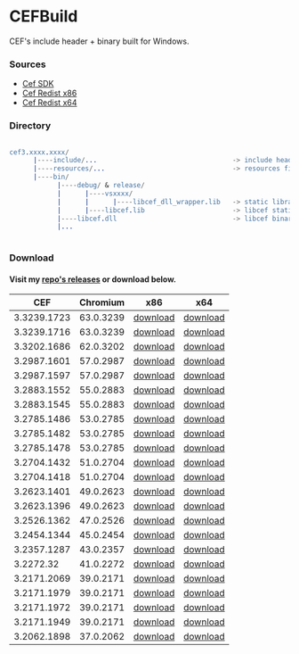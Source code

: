 # CEFBuild
CEF's include header + binary built for Windows.

### Sources

- [Cef SDK](https://www.nuget.org/packages/cef.sdk)
- [Cef Redist x86](https://www.nuget.org/packages/cef.redist.x64)
- [Cef Redist x64](https://www.nuget.org/packages/cef.redist.x86)

### Directory

```erlang

cef3.xxxx.xxxx/
      |----include/...                                  -> include header files
      |----resources/...                                -> resources files
      |----bin/
            |----debug/ & release/
            |      |----vsxxxx/
            |      |      |----libcef_dll_wrapper.lib   -> static library for C++
            |      |----libcef.lib                      -> libcef static library
            |----libcef.dll                             -> libcef binary
            |...
            
```

### Download

#### Visit my [repo's releases](https://github.com/wy3/cefbuild/releases) or download below.

| CEF | Chromium | x86 | x64 |
|-|-|-|-|
|3.3239.1723|63.0.3239|[download](https://github.com/wy3/cefbuild/releases/download/cef3.3239.1723/cef3.3239.1723_x86.7z)|[download](https://github.com/wy3/cefbuild/releases/download/cef3.3239.1723/cef3.3239.1723_x64.7z)|
|3.3239.1716|63.0.3239|[download](https://github.com/wy3/cefbuild/releases/download/cef3.3239.1716/cef3.3239.1716_x86.7z)|[download](https://github.com/wy3/cefbuild/releases/download/cef3.3239.1716/cef3.3239.1716_x64.7z)|
|3.3202.1686|62.0.3202|[download](https://github.com/wy3/cefbuild/releases/download/cef3.3202.1686/cef3.3202.1686_x86.7z)|[download](https://github.com/wy3/cefbuild/releases/download/cef3.3202.1686/cef3.3202.1686_x64.7z)|
|3.2987.1601|57.0.2987|[download](https://github.com/wy3/cefbuild/releases/download/cef3.2987.1601/cef3.2987.1601_x86.7z)|[download](https://github.com/wy3/cefbuild/releases/download/cef3.2987.1601/cef3.2987.1601_x64.7z)|
|3.2987.1597|57.0.2987|[download](https://github.com/wy3/cefbuild/releases/download/cef3.2987.1597/cef3.2987.1597_x86.7z)|[download](https://github.com/wy3/cefbuild/releases/download/cef3.2987.1597/cef3.2987.1597_x64.7z)|
|3.2883.1552|55.0.2883|[download](https://github.com/wy3/cefbuild/releases/download/cef3.2883.1552/cef3.2883.1552_x86.7z)|[download](https://github.com/wy3/cefbuild/releases/download/cef3.2883.1552/cef3.2883.1552_x64.7z)|
|3.2883.1545|55.0.2883|[download](https://github.com/wy3/cefbuild/releases/download/cef3.2883.1545/cef3.2883.1545_x86.7z)|[download](https://github.com/wy3/cefbuild/releases/download/cef3.2883.1545/cef3.2883.1545_x64.7z)|
|3.2785.1486|53.0.2785|[download](https://github.com/wy3/cefbuild/releases/download/cef3.2785.1486/cef3.2785.1486_x86.7z)|[download](https://github.com/wy3/cefbuild/releases/download/cef3.2785.1486/cef3.2785.1486_x64.7z)|
|3.2785.1482|53.0.2785|[download](https://github.com/wy3/cefbuild/releases/download/cef3.2785.1482/cef3.2785.1482_x86.7z)|[download](https://github.com/wy3/cefbuild/releases/download/cef3.2785.1482/cef3.2785.1482_x64.7z)|
|3.2785.1478|53.0.2785|[download](https://github.com/wy3/cefbuild/releases/download/cef3.2785.1478/cef3.2785.1478_x86.7z)|[download](https://github.com/wy3/cefbuild/releases/download/cef3.2785.1478/cef3.2785.1478_x64.7z)|
|3.2704.1432|51.0.2704|[download](https://github.com/wy3/cefbuild/releases/download/cef3.2704.1432/cef3.2704.1432_x86.7z)|[download](https://github.com/wy3/cefbuild/releases/download/cef3.2704.1432/cef3.2704.1432_x64.7z)|
|3.2704.1418|51.0.2704|[download](https://github.com/wy3/cefbuild/releases/download/cef3.2704.1418/cef3.2704.1418_x86.7z)|[download](https://github.com/wy3/cefbuild/releases/download/cef3.2704.1418/cef3.2704.1418_x64.7z)|
|3.2623.1401|49.0.2623|[download](https://github.com/wy3/cefbuild/releases/download/cef3.2623.1401/cef3.2623.1401_x86.7z)|[download](https://github.com/wy3/cefbuild/releases/download/cef3.2623.1401/cef3.2623.1401_x64.7z)|
|3.2623.1396|49.0.2623|[download](https://github.com/wy3/cefbuild/releases/download/cef3.2623.1396/cef3.2623.1396_x86.7z)|[download](https://github.com/wy3/cefbuild/releases/download/cef3.2623.1396/cef3.2623.1396_x64.7z)|
|3.2526.1362|47.0.2526|[download](https://github.com/wy3/cefbuild/releases/download/cef3.2526.1362/cef3.2526.1362_x86.7z)|[download](https://github.com/wy3/cefbuild/releases/download/cef3.2526.1362/cef3.2526.1362_x64.7z)|
|3.2454.1344|45.0.2454|[download](https://github.com/wy3/cefbuild/releases/download/cef3.2454.1344/cef3.2454.1344_x86.7z)|[download](https://github.com/wy3/cefbuild/releases/download/cef3.2454.1344/cef3.2454.1344_x64.7z)|
|3.2357.1287|43.0.2357|[download](https://github.com/wy3/cefbuild/releases/download/cef3.2357.1287/cef3.2357.1287_x86.7z)|[download](https://github.com/wy3/cefbuild/releases/download/cef3.2357.1287/cef3.2357.1287_x64.7z)|
|3.2272.32|41.0.2272|[download](https://github.com/wy3/cefbuild/releases/download/cef3.2272.32/cef3.2272.32_x86.7z)|[download](https://github.com/wy3/cefbuild/releases/download/cef3.2272.32/cef3.2272.32_x64.7z)|
|3.2171.2069|39.0.2171|[download](https://github.com/wy3/cefbuild/releases/download/cef3.2171.2069/cef3.2171.2069_x86.7z)|[download](https://github.com/wy3/cefbuild/releases/download/cef3.2171.2069/cef3.2171.2069_x64.7z)|
|3.2171.1979|39.0.2171|[download](https://github.com/wy3/cefbuild/releases/download/cef3.2171.1979/cef3.2171.1979_x86.7z)|[download](https://github.com/wy3/cefbuild/releases/download/cef3.2171.1979/cef3.2171.1979_x64.7z)|
|3.2171.1972|39.0.2171|[download](https://github.com/wy3/cefbuild/releases/download/cef3.2171.1972/cef3.2171.1972_x86.7z)|[download](https://github.com/wy3/cefbuild/releases/download/cef3.2171.1972/cef3.2171.1972_x64.7z)|
|3.2171.1949|39.0.2171|[download](https://github.com/wy3/cefbuild/releases/download/cef3.2171.1949/cef3.2171.1949_x86.7z)|[download](https://github.com/wy3/cefbuild/releases/download/cef3.2171.1949/cef3.2171.1949_x64.7z)|
|3.2062.1898|37.0.2062|[download](https://github.com/wy3/cefbuild/releases/download/cef3.2171.1949/cef3.2062.1898_x86.7z)|[download](https://github.com/wy3/cefbuild/releases/download/cef3.2171.1949/cef3.2062.1898_x64.7z)|

